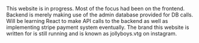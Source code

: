 This website is in progress. Most of the focus had been on the frontend. Backend is merely making use of the admin database provided for DB calls.
Will be learning React to make API calls to the backend as well as implementing stripe payment system eventually.
The brand this website is written for is still running and is known as jollyboys.vtg on instagram.
